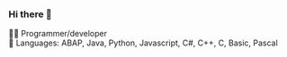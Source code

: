 ### Hi there 👋

<!--
**knarf313/knarf313** is a ✨ _special_ ✨ repository because its `README.md` (this file) appears on your GitHub profile.

Here are some ideas to get you started:

- 🔭 I’m currently working on FHIR repositories
- 🌱 I’m currently learning ...
- 👯 I’m looking to collaborate on ...
- 🤔 I’m looking for help with ...
- 💬 Ask me about ...
- 📫 How to reach me: ...
- 😄 Pronouns: ...
- ⚡ Fun fact: ...
-->
 🧙‍♂️ Programmer/developer <br>
 🤖 Languages: ABAP, Java, Python, Javascript, C#, C++, C, Basic, Pascal <br>

